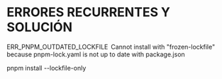 # ERRORES RECURRENTES Y SOLUCIÓN

ERR_PNPM_OUTDATED_LOCKFILE  Cannot install with "frozen-lockfile" because pnpm-lock.yaml is not up to date with package.json

pnpm install --lockfile-only